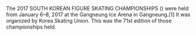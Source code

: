 The 2017 SOUTH KOREAN FIGURE SKATING CHAMPIONSHIPS () were held from January 6–8, 2017 at the Gangneung Ice Arena in Gangneung.[1] It was organized by Korea Skating Union. This was the 71st edition of those championships held.
